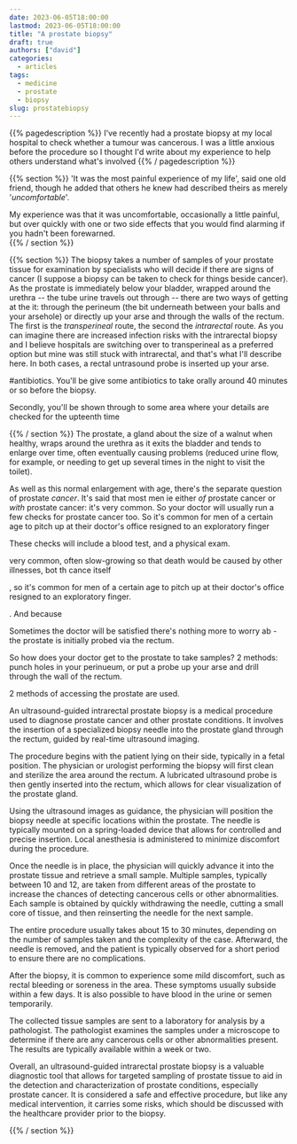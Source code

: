 ```yaml
---
date: 2023-06-05T18:00:00
lastmod: 2023-06-05T18:00:00
title: "A prostate biopsy"
draft: true
authors: ["david"]
categories:
  - articles
tags:
  - medicine
  - prostate
  - biopsy
slug: prostatebiopsy
---
```

{{% pagedescription %}}
I've recently had a prostate biopsy at my local hospital to check whether a tumour was cancerous. I was a little anxious before the procedure so I thought I'd write about my experience  to help others understand what's involved
{{% / pagedescription %}}

{{% section %}}
'It was the most painful experience of my life', said one old friend, though he added that others he knew had described theirs as merely '*uncomfortable*'.

My experience was that it was uncomfortable, occasionally a little painful, but over quickly with one or two side effects that you would find alarming if you hadn't been forewarned.  
{{% / section %}}

{{% section %}}
The biopsy takes a number of samples  of your prostate tissue for examination by specialists who will decide if there are signs of cancer (I suppose a biopsy can be taken to check for things beside cancer). As the prostate is immediately below your bladder, wrapped around the urethra -- the tube urine travels out through --  there are two ways of getting at the it: through the perineum (the bit underneath between your balls and your arsehole) or directly up your arse and through the walls of the rectum. The first is the *transperineal* route, the second the *intrarectal* route. As you can imagine there are increased infection risks with the intrarectal biopsy and I believe hospitals are switching over to transperineal as a preferred option but mine was still stuck with intrarectal, and that's what I'll describe here. In both cases, a rectal untrasound probe is inserted up your arse.

#antibiotics. You'll be give some antibiotics to take orally around 40 minutes or so before the biopsy. 

Secondly, you'll be shown through to some area where your details are checked for the upteenth time


{{% / section %}}
The prostate, a gland about the size of a walnut when healthy, wraps around the urethra as it exits the bladder and tends to enlarge over time, often eventually causing problems (reduced urine flow, for example, or needing to get up several times in the night to visit the toilet). 

As well as this normal enlargement with age, there's the separate question of prostate *cancer*. It's said that most men ie either *of* prostate cancer or *with* prostate cancer: it's very common. So your doctor will usually run a few checks for prostate cancer too. So it's common for men of a certain age to pitch up at their doctor's office resigned to an exploratory finger

These checks will include a blood test, and a physical exam.

very common, often slow-growing so that death would be caused by other illnesses, bot th cance itself

, so it's common for men of a certain age to pitch up at their doctor's office resigned to an exploratory finger.

. And because

Sometimes the doctor will be satisfied there's nothing more to worry ab  - the prostate is initially probed via the rectum.

So how does your doctor get to the prostate to take samples? 2 methods: punch holes in your perinueum, or put a probe up your arse and drill through the wall of the rectum.



2 methods of accessing the prostate are used. 

An ultrasound-guided intrarectal prostate biopsy is a medical procedure used to diagnose prostate cancer and other prostate conditions. It involves the insertion of a specialized biopsy needle into the prostate gland through the rectum, guided by real-time ultrasound imaging.

The procedure begins with the patient lying on their side, typically in a fetal position. The physician or urologist performing the biopsy will first clean and sterilize the area around the rectum. A lubricated ultrasound probe is then gently inserted into the rectum, which allows for clear visualization of the prostate gland.

Using the ultrasound images as guidance, the physician will position the biopsy needle at specific locations within the prostate. The needle is typically mounted on a spring-loaded device that allows for controlled and precise insertion. Local anesthesia is administered to minimize discomfort during the procedure.

Once the needle is in place, the physician will quickly advance it into the prostate tissue and retrieve a small sample. Multiple samples, typically between 10 and 12, are taken from different areas of the prostate to increase the chances of detecting cancerous cells or other abnormalities. Each sample is obtained by quickly withdrawing the needle, cutting a small core of tissue, and then reinserting the needle for the next sample.

The entire procedure usually takes about 15 to 30 minutes, depending on the number of samples taken and the complexity of the case. Afterward, the needle is removed, and the patient is typically observed for a short period to ensure there are no complications.

After the biopsy, it is common to experience some mild discomfort, such as rectal bleeding or soreness in the area. These symptoms usually subside within a few days. It is also possible to have blood in the urine or semen temporarily.

The collected tissue samples are sent to a laboratory for analysis by a pathologist. The pathologist examines the samples under a microscope to determine if there are any cancerous cells or other abnormalities present. The results are typically available within a week or two.

Overall, an ultrasound-guided intrarectal prostate biopsy is a valuable diagnostic tool that allows for targeted sampling of prostate tissue to aid in the detection and characterization of prostate conditions, especially prostate cancer. It is considered a safe and effective procedure, but like any medical intervention, it carries some risks, which should be discussed with the healthcare provider prior to the biopsy.


{{% / section %}}


